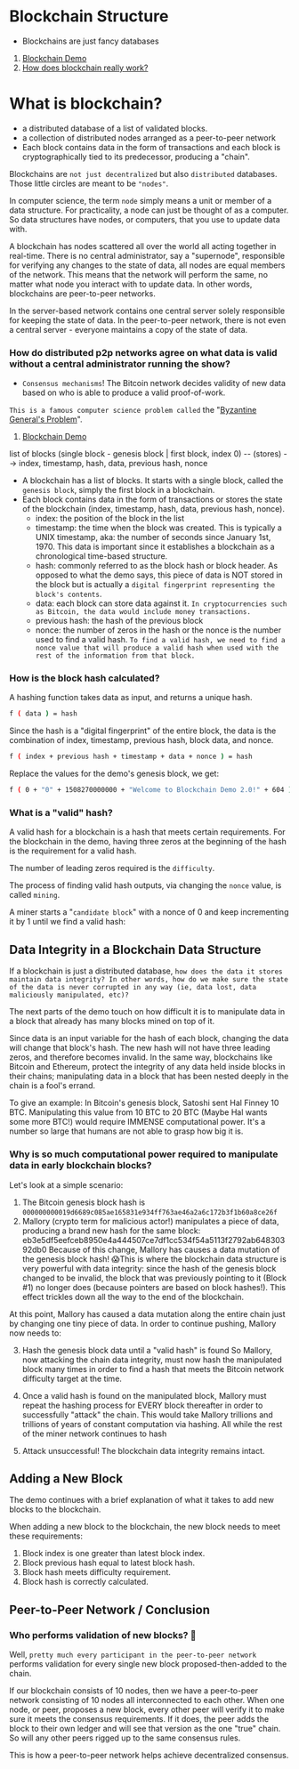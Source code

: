 # Blockchain Structure

- Blockchains are just fancy databases

1. [Blockchain Demo](https://blockchaindemo.io/)
2. [How does blockchain really work?](https://www.freecodecamp.org/news/how-does-blockchain-really-work-i-built-an-app-to-show-you-6b70cd4caf7d)

# What is blockchain?

- a distributed database of a list of validated blocks.
- a collection of distributed nodes arranged as a peer-to-peer network
- Each block contains data in the form of transactions and each block is cryptographically tied to its predecessor, producing a "chain".

Blockchains are `not just decentralized` but also `distributed` databases. Those little circles are meant to be `"nodes"`.

In computer science, the term `node` simply means a unit or member of a data structure. For practicality, a node can just be thought of as a computer. So data structures have nodes, or computers, that you use to update data with.

A blockchain has nodes scattered all over the world all acting together in real-time. There is no central administrator, say a "supernode", responsible for verifying any changes to the state of data, all nodes are equal members of the network. This means that the network will perform the same, no matter what node you interact with to update data. In other words, blockchains are peer-to-peer networks.

In the server-based network contains one central server solely responsible for keeping the state of data. In the peer-to-peer network, there is not even a central server - everyone maintains a copy of the state of data.

### **How do distributed p2p networks agree on what data is valid without a central administrator running the show?**

- `Consensus mechanisms`! The Bitcoin network decides validity of new data based on who is able to produce a valid proof-of-work.

`This is a famous computer science problem called` the "[Byzantine General's Problem](https://www.mail-archive.com/cryptography@metzdowd.com/msg09997.html)".

1. [Blockchain Demo](https://blockchaindemo.io/)

list of blocks (single block - genesis block | first block, index 0) -- (stores) --> index, timestamp, hash, data, previous hash, nonce

- A blockchain has a list of blocks. It starts with a single block, called the `genesis block`, simply the first block in a blockchain.
- Each block contains data in the form of transactions or stores the state of the blockchain (index, timestamp, hash, data, previous hash, nonce).
  - index: the position of the block in the list
  - timestamp: the time when the block was created. This is typically a UNIX timestamp, aka: the number of seconds since January 1st, 1970. This data is important since it establishes a blockchain as a chronological time-based structure.
  - hash: commonly referred to as the block hash or block header. As opposed to what the demo says, this piece of data is NOT stored in the block but is actually a `digital fingerprint representing the block's contents`.
  - data: each block can store data against it. `In cryptocurrencies such as Bitcoin, the data would include money transactions.`
  - previous hash: the hash of the previous block
  - nonce: the number of zeros in the hash or the nonce is the number used to find a valid hash.
    `To find a valid hash, we need to find a nonce value that will produce a valid hash when used with the rest of the information from that block.`

### How is the block hash calculated?

A hashing function takes data as input, and returns a unique hash.

```bash
f ( data ) = hash
```

Since the hash is a "digital fingerprint" of the entire block, the data is the combination of index, timestamp, previous hash, block data, and nonce.

```bash
f ( index + previous hash + timestamp + data + nonce ) = hash
```

Replace the values for the demo's genesis block, we get:

```bash
f ( 0 + "0" + 1508270000000 + "Welcome to Blockchain Demo 2.0!" + 604 ) = 000dc75a315c77a1f9c98fb6247d03dd18ac52632d7dc6a9920261d8109b37cf
```

### What is a "valid" hash?

A valid hash for a blockchain is a hash that meets certain requirements. For the blockchain in the demo, having three zeros at the beginning of the hash is the requirement for a valid hash.

The number of leading zeros required is the `difficulty`.

The process of finding valid hash outputs, via changing the `nonce` value, is called `mining`.

A miner starts a "`candidate block`" with a nonce of 0 and keep incrementing it by 1 until we find a valid hash:

## Data Integrity in a Blockchain Data Structure

If a blockchain is just a distributed database, `how does the data it stores maintain data integrity? In other words, how do we make sure the state of the data is never corrupted in any way (ie, data lost, data maliciously manipulated, etc)?`

The next parts of the demo touch on how difficult it is to manipulate data in a block that already has many blocks mined on top of it.

Since data is an input variable for the hash of each block, changing the data will change that block's hash. The new hash will not have three leading zeros, and therefore becomes invalid. In the same way, blockchains like Bitcoin and Ethereum, protect the integrity of any data held inside blocks in their chains; manipulating data in a block that has been nested deeply in the chain is a fool's errand.

To give an example: In Bitcoin's genesis block, Satoshi sent Hal Finney 10 BTC. Manipulating this value from 10 BTC to 20 BTC (Maybe Hal wants some more BTC!) would require IMMENSE computational power. It's a number so large that humans are not able to grasp how big it is.

### Why is so much computational power required to manipulate data in early blockchain blocks?

Let's look at a simple scenario:

1. The Bitcoin genesis block hash is `000000000019d6689c085ae165831e934ff763ae46a2a6c172b3f1b60a8ce26f`
2. Mallory (crypto term for malicious actor!) manipulates a piece of data, producing a brand new hash for the same block: eb3e5df5eefceb8950e4a444507ce7df1cc534f54a5113f2792ab64830392db0
   Because of this change, Mallory has causes a data mutation of the genesis block hash! 😱This is where the blockchain data structure is very powerful with data integrity: since the hash of the genesis block changed to be invalid, the block that was previously pointing to it (Block #1) no longer does (because pointers are based on block hashes!). This effect trickles down all the way to the end of the blockchain.

At this point, Mallory has caused a data mutation along the entire chain just by changing one tiny piece of data. In order to continue pushing, Mallory now needs to:

3. Hash the genesis block data until a "valid hash" is found
   So Mallory, now attacking the chain data integrity, must now hash the manipulated block many times in order to find a hash that meets the Bitcoin network difficulty target at the time.

4. Once a valid hash is found on the manipulated block, Mallory must repeat the hashing process for EVERY block thereafter in order to successfully "attack" the chain.
   This would take Mallory trillions and trillions of years of constant computation via hashing. All while the rest of the miner network continues to hash

5. Attack unsuccessful! The blockchain data integrity remains intact.

## Adding a New Block

The demo continues with a brief explanation of what it takes to add new blocks to the blockchain.

When adding a new block to the blockchain, the new block needs to meet these requirements:

1. Block index is one greater than latest block index.
2. Block previous hash equal to latest block hash.
3. Block hash meets difficulty requirement.
4. Block hash is correctly calculated.

## Peer-to-Peer Network / Conclusion

### Who performs validation of new blocks? 🤔

Well, `pretty much every participant in the peer-to-peer network` performs validation for every single new block proposed-then-added to the chain.

If our blockchain consists of 10 nodes, then we have a peer-to-peer network consisting of 10 nodes all interconnected to each other. When one node, or peer, proposes a new block, every other peer will verify it to make sure it meets the consensus requirements. If it does, the peer adds the block to their own ledger and will see that version as the one "true" chain. So will any other peers rigged up to the same consensus rules.

This is how a peer-to-peer network helps achieve decentralized consensus.
